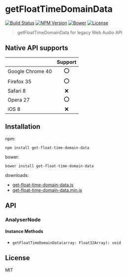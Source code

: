 # getFloatTimeDomainData
[![Build Status](http://img.shields.io/travis/mohayonao/get-float-time-domain-data.svg?style=flat-square)](https://travis-ci.org/mohayonao/get-float-time-domain-data)
[![NPM Version](http://img.shields.io/npm/v/get-float-time-domain-data.svg?style=flat-square)](https://www.npmjs.org/package/get-float-time-domain-data)
[![Bower](http://img.shields.io/bower/v/get-float-time-domain-data.svg?style=flat-square)](http://bower.io/search/?q=get-float-time-domain-data)
[![License](http://img.shields.io/badge/license-MIT-brightgreen.svg?style=flat-square)](http://mohayonao.mit-license.org/)

> getFloatTimeDomainData for legacy Web Audio API

## Native API supports
|                      | Support |
| -------------------- |:-------:|
| Google Chrome 40     | :o:     |
| Firefox 35           | :o:     |
| Safari 8             | :x:     |
| Opera 27             | :o:     |
| iOS 8                | :x:     |

## Installation

npm:

```
npm install get-float-time-domain-data
```

bower:

```
bower install get-float-time-domain-data
```

downloads:

- [get-float-time-domain-data.js](https://raw.githubusercontent.com/mohayonao/get-float-time-domain-data/master/build/get-float-time-domain-data.js)
- [get-float-time-domain-data.min.js](https://raw.githubusercontent.com/mohayonao/get-float-time-domain-data/master/build/get-float-time-domain-data.min.js)

## API
### AnalyserNode
#### Instance Methods
- `getFloatTimeDomainData(array: Float32Array): void`

## License
MIT
